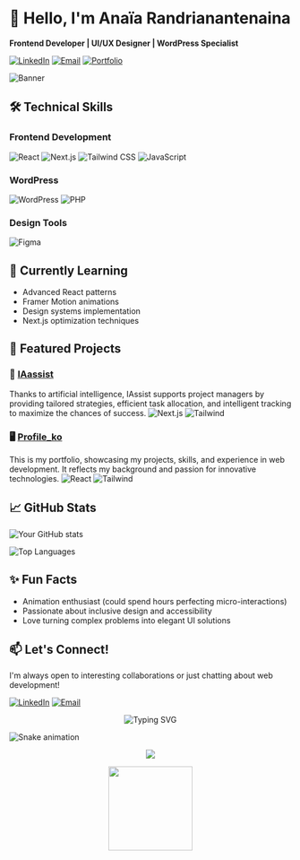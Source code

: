 # 👋 Hello, I'm Anaïa Randrianantenaina

**Frontend Developer | UI/UX Designer | WordPress Specialist**

[![LinkedIn](https://img.shields.io/badge/LinkedIn-Connect-blue?style=for-the-badge&logo=linkedin)](https://www.linkedin.com/in/Anaïa+Randrianantenaina)
[![Email](https://img.shields.io/badge/Email-Contact%20Me-red?style=for-the-badge&logo=gmail)](mailto:anaiarandrianantenaina@gmail.com)
[![Portfolio](https://img.shields.io/badge/🚀-Portfolio-black?style=for-the-badge)](https://anaiarandria.vercel.app/)

![Banner](https://via.placeholder.com/1920x400.png?text=Anaïa+Randrianantenaina+-+Frontend+Developer)

## 🛠 Technical Skills

### Frontend Development
![React](https://img.shields.io/badge/React-61DAFB?style=for-the-badge&logo=react&logoColor=black)
![Next.js](https://img.shields.io/badge/Next.js-000000?style=for-the-badge&logo=next.js&logoColor=white)
![Tailwind CSS](https://img.shields.io/badge/Tailwind_CSS-38B2AC?style=for-the-badge&logo=tailwind-css&logoColor=white)
![JavaScript](https://img.shields.io/badge/JavaScript-F7DF1E?style=for-the-badge&logo=javascript&logoColor=black)

### WordPress
![WordPress](https://img.shields.io/badge/WordPress-21759B?style=for-the-badge&logo=wordpress&logoColor=white)
![PHP](https://img.shields.io/badge/PHP-777BB4?style=for-the-badge&logo=php&logoColor=white)

### Design Tools
![Figma](https://img.shields.io/badge/Figma-F24E1E?style=for-the-badge&logo=figma&logoColor=white)

## 🌱 Currently Learning
- Advanced React patterns
- Framer Motion animations
- Design systems implementation
- Next.js optimization techniques

## 💼 Featured Projects

### 🎨 [IAassist](https://github.com/AnaiaRn/IAassist.git)
Thanks to artificial intelligence, IAssist supports project managers by providing tailored strategies, efficient task allocation, 
and intelligent tracking to maximize the chances of success.
![Next.js](https://img.shields.io/badge/Next.js-000000?style=for-the-badge&logo=next.js&logoColor=white)
![Tailwind](https://img.shields.io/badge/-Tailwind-38B2AC?logo=tailwind-css&logoColor=white&style=flat)

### 🖥 [Profile_ko](https://github.com/AnaiaRn/profileko.git)
This is my portfolio, showcasing my projects, skills, and experience in web development. It reflects my background and passion for innovative technologies.
![React](https://img.shields.io/badge/React-61DAFB?style=for-the-badge&logo=react&logoColor=black)
![Tailwind](https://img.shields.io/badge/-Tailwind-38B2AC?logo=tailwind-css&logoColor=white&style=flat)

## 📈 GitHub Stats

![Your GitHub stats](https://github-readme-stats.vercel.app/api?username=AnaiaRn&show_icons=true&theme=radical)

![Top Languages](https://github-readme-stats.vercel.app/api/top-langs/?username=AnaiaRn&layout=compact&theme=radical)

## ✨ Fun Facts
- Animation enthusiast (could spend hours perfecting micro-interactions)
- Passionate about inclusive design and accessibility
- Love turning complex problems into elegant UI solutions

## 📫 Let's Connect!
I'm always open to interesting collaborations or just chatting about web development!

[![LinkedIn](https://img.shields.io/badge/LinkedIn-Connect-blue?style=flat&logo=linkedin)](https://www.linkedin.com/in/Anaïa+Randrianantenaina)
[![Email](https://img.shields.io/badge/Email-Contact%20Me-red?style=flat&logo=gmail)](mailto:anaiarandrianantenaina@gmail.com)


<!-- Animation section -->
<div align="center">
  
![Typing SVG](https://readme-typing-svg.demolab.com?font=Fira+Code&pause=1000&color=FF7F50&width=435&lines=Thanks+for+visiting!;Let's+build+something+amazing+together;Keep+coding+%3C3;UI+magic+happens+here)
  
</div>

![Snake animation](https://github.com/yourusername/yourusername/blob/output/github-contribution-grid-snake.svg)

<!-- Visitor counter -->
<p align="center"> 
  <img src="https://profile-counter.glitch.me/yourusername/count.svg" />
</p>

<!-- Dancing octocat -->
<div align="center">
  <img src="https://media.giphy.com/media/du3J3cXyzhj75IOgvA/giphy.gif" width="150" height="150" />
</div>
